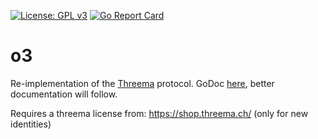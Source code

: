 [![License: GPL v3](https://img.shields.io/badge/License-GPL%20v3-blue.svg)](http://www.gnu.org/licenses/gpl-3.0) [![Go Report Card](https://goreportcard.com/badge/github.com/o3ma/o3)](https://goreportcard.com/report/github.com/o3ma/o3)

# o3

Re-implementation of the [Threema](https://threema.ch) protocol. GoDoc [here](https://godoc.org/github.com/o3ma/o3), better documentation will follow.

Requires a threema license from: https://shop.threema.ch/ (only for new
identities)
